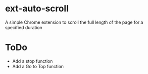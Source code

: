 # ext-auto-scroll

A simple Chrome extension to scroll the full length of the page for a specified duration

# ToDo

-   Add a stop function
-   Add a Go to Top function
